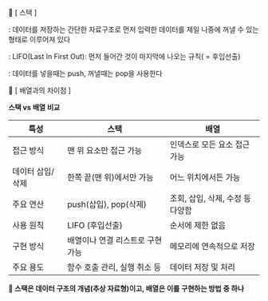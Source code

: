 📌 [ 스택 ]

: 데이터를 저장하는 간단한 자료구조로 먼저 입력한 데이터를 제일 나중에 꺼낼 수 있는 형태로 이루어져 있다

: LIFO(Last In First Out): 먼저 들어간 것이 마지막에 나오는 규칙( = 후입선출)

: 데이터를 넣을때는 push, 꺼낼때는 pop을 사용한다

📌 [ 배열과의 차이점 ]

**스택 vs 배열 비교**

| 특성             | 스택                             | 배열                             |
| ---------------- | -------------------------------- | -------------------------------- |
| 접근 방식        | 맨 위 요소만 접근 가능           | 인덱스로 모든 요소 접근 가능     |
| 데이터 삽입/삭제 | 한쪽 끝(맨 위)에서만 가능        | 어느 위치에서든 가능             |
| 주요 연산        | push(삽입), pop(삭제)            | 조회, 삽입, 삭제, 수정 등 다양함 |
| 사용 원칙        | LIFO (후입선출)                  | 순서에 제한 없음                 |
| 구현 방식        | 배열이나 연결 리스트로 구현 가능 | 메모리에 연속적으로 저장         |
| 주요 용도        | 함수 호출 관리, 실행 취소 등     | 데이터 저장 및 처리              |

**💬 스택은 데이터 구조의 개념(추상 자료형)이고, 배열은 이를 구현하는 방법 중 하나**
